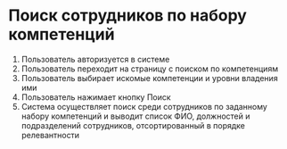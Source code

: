 # Поиск сотрудников по набору компетенций
1. Пользователь авторизуется в системе
1. Пользователь переходит на страницу с поиском по компетенциям
1. Пользователь выбирает искомые компетенции и уровни владения ими
1. Пользователь нажимает кнопку Поиск
1. Система осуществляет поиск среди сотрудников по заданному набору компетенций и выводит список ФИО, должностей и подразделений сотрудников, отсортированный в порядке релевантности